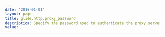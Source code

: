 ```yaml
---
date: '2016-01-01'
layout: page
title: glide.http.proxy_password
description: Specify the password used to authenticate the proxy server. 
value:  
---
```

